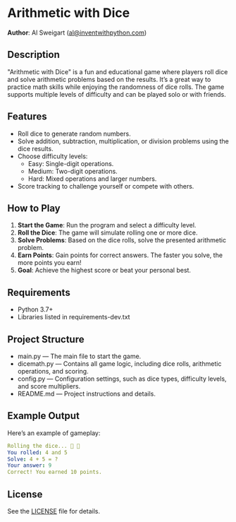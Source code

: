 # Arithmetic with Dice
**Author**: Al Sweigart (al@inventwithpython.com)

## Description
"Arithmetic with Dice" is a fun and educational game where players roll dice and solve arithmetic problems based on the results. It’s a great way to practice math skills while enjoying the randomness of dice rolls. The game supports multiple levels of difficulty and can be played solo or with friends.

## Features

- Roll dice to generate random numbers.
- Solve addition, subtraction, multiplication, or division problems using the dice results.
- Choose difficulty levels:
  - Easy: Single-digit operations.
  - Medium: Two-digit operations.
  - Hard: Mixed operations and larger numbers.
- Score tracking to challenge yourself or compete with others.

## How to Play

1. **Start the Game**: Run the program and select a difficulty level.
2. **Roll the Dice**: The game will simulate rolling one or more dice.
3. **Solve Problems**: Based on the dice rolls, solve the presented arithmetic problem.
4. **Earn Points**: Gain points for correct answers. The faster you solve, the more points you earn!
5. **Goal**: Achieve the highest score or beat your personal best.

## Requirements
- Python 3.7+
- Libraries listed in requirements-dev.txt

## Project Structure
- main.py — The main file to start the game.
- dicemath.py — Contains all game logic, including dice rolls, arithmetic operations, and scoring.
- config.py — Configuration settings, such as dice types, difficulty levels, and score multipliers.
- README.md — Project instructions and details.

## Example Output
Here’s an example of gameplay:
   ```yaml
Rolling the dice... 🎲 🎲
You rolled: 4 and 5
Solve: 4 + 5 = ?
Your answer: 9
Correct! You earned 10 points.
   ```

## License
See the [LICENSE](LICENSE) file for details.
